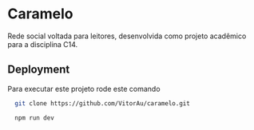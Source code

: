 
# Caramelo

Rede social voltada para leitores, desenvolvida como projeto acadêmico para a disciplina C14.




## Deployment

Para executar este projeto rode este comando

```bash
  git clone https://github.com/VitorAu/caramelo.git
```

```bash
  npm run dev
```
